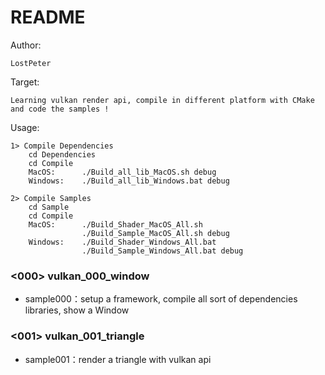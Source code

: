 # README #

Author: 

    LostPeter

Target: 

    Learning vulkan render api, compile in different platform with CMake and code the samples !

Usage:
    
    1> Compile Dependencies
        cd Dependencies
        cd Compile
        MacOS:      ./Build_all_lib_MacOS.sh debug
        Windows:    ./Build_all_lib_Windows.bat debug

    2> Compile Samples
        cd Sample
        cd Compile
        MacOS:      ./Build_Shader_MacOS_All.sh   
                    ./Build_Sample_MacOS_All.sh debug
        Windows:    ./Build_Shader_Windows_All.bat
                    ./Build_Sample_Windows_All.bat debug


### <000> vulkan_000_window
* sample000：setup a framework, compile all sort of dependencies libraries, show a Window 

### <001> vulkan_001_triangle
* sample001：render a triangle with vulkan api
